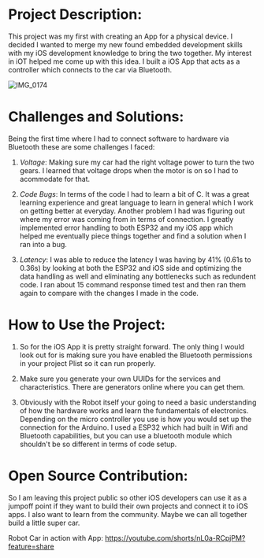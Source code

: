 # Project Description:
This project was my first with creating an App for a physical device. I decided I wanted to merge my new found embedded development skills with my 
iOS development knowledge to bring the two together. My interest in iOT helped me come up with this idea. I built a iOS App 
that acts as a controller which connects to the car via Bluetooth.

![IMG_0174](https://github.com/am2089/Bluetooth-Controlled-Arduino-Robot/assets/63330690/2f8e0cf6-42ff-4270-916f-d8eb5d58c1d7)


# Challenges and Solutions:
Being the first time where I had to connect software to hardware via Bluetooth these are some challenges I faced:

1. _Voltage_: Making sure my car had the right voltage power to turn the two gears. I learned that voltage drops when the motor is on
so I had to acommodate for that.

2. _Code Bugs_: In terms of the code I had to learn a bit of C. It was a great learning experience and 
great language to learn in general which I work on getting better at everyday. Another problem I had was figuring out where my error was coming from in terms of connection.
I greatly implemented error handling to both ESP32 and my iOS app which helped me eventually piece things together and find a solution
when I ran into a bug.

3. _Latency_: I was able to reduce the latency I was having by 41% (0.61s to 0.36s) by looking at both the ESP32 and iOS side and optimizing the data handling
as well and eliminating any bottlenecks such as redundent code. I ran about 15 command response timed test and then ran them again to compare with the changes I
made in the code.

# How to Use the Project:
1. So for the iOS App it is pretty straight forward. The only thing I would look out for is making sure you have enabled the Bluetooth permissions in your
project Plist so it can run properly.

2. Make sure you generate your own UUIDs for the services and characteristics. There are generators online where you can get them.

3. Obviously with the Robot itself your going to need a basic understanding of how the hardware works and learn the fundamentals of electronics. Depending on 
the micro controller you use is how you would set up the connection for the Arduino. I used a ESP32 which had built in Wifi and Bluetooth
capabilities, but you can use a bluetooth module which shouldn't be so different in terms of code setup.

# Open Source Contribution:
So I am leaving this project public so other iOS developers can use it as a jumpoff point if they want to build their own projects and connect it to iOS apps.
I also want to learn from the community. Maybe we can all together build a little super car.

Robot Car in action with App:
[
](https://youtube.com/shorts/nL0a-RCpjPM?feature=share)https://youtube.com/shorts/nL0a-RCpjPM?feature=share



